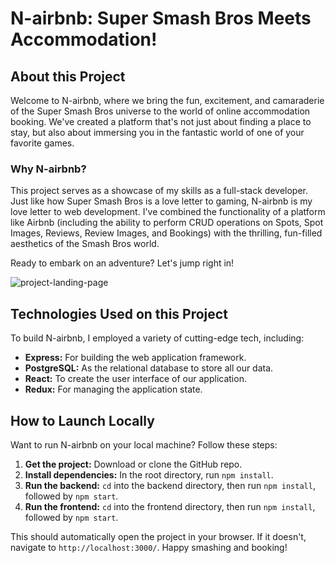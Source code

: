 # N-airbnb: Super Smash Bros Meets Accommodation!

## About this Project
Welcome to N-airbnb, where we bring the fun, excitement, and camaraderie of the Super Smash Bros universe to the world of online accommodation booking. We've created a platform that's not just about finding a place to stay, but also about immersing you in the fantastic world of one of your favorite games.

### Why N-airbnb?
This project serves as a showcase of my skills as a full-stack developer. Just like how Super Smash Bros is a love letter to gaming, N-airbnb is my love letter to web development. I've combined the functionality of a platform like Airbnb (including the ability to perform CRUD operations on Spots, Spot Images, Reviews, Review Images, and Bookings) with the thrilling, fun-filled aesthetics of the Smash Bros world. 

Ready to embark on an adventure? Let's jump right in!

![project-landing-page](https://i.ibb.co/bF68B78/Nicks-nairbnb.png)


## Technologies Used on this Project
To build N-airbnb, I employed a variety of cutting-edge tech, including:

- **Express:** For building the web application framework.
- **PostgreSQL:** As the relational database to store all our data.
- **React:** To create the user interface of our application.
- **Redux:** For managing the application state.

## How to Launch Locally
Want to run N-airbnb on your local machine? Follow these steps:

1. **Get the project:** Download or clone the GitHub repo.
2. **Install dependencies:** In the root directory, run `npm install`.
3. **Run the backend:** `cd` into the backend directory, then run `npm install`, followed by `npm start`.
4. **Run the frontend:** `cd` into the frontend directory, then run `npm install`, followed by `npm start`.

This should automatically open the project in your browser. If it doesn't, navigate to `http://localhost:3000/`. Happy smashing and booking!
